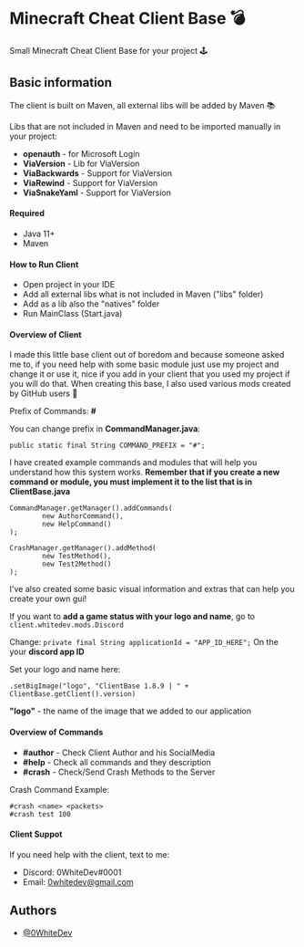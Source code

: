 
# Minecraft Cheat Client Base 💣


Small Minecraft Cheat Client Base for your project 🕹

## Basic information

The client is built on Maven, all external libs will be added by Maven 📚

Libs that are not included in Maven and need to be imported manually in your project:
- **openauth** - for Microsoft Login
- **ViaVersion** - Lib for ViaVersion
- **ViaBackwards** - Support for ViaVersion
- **ViaRewind** - Support for ViaVersion
- **ViaSnakeYaml** - Support for ViaVersion

#### Required
- Java 11+
- Maven

#### How to Run Client
- Open project in your IDE
- Add all external libs what is not included in Maven ("libs" folder)
- Add as a lib also the "natives" folder
- Run MainClass (Start.java)

#### Overview of Client
I made this little base client out of boredom and because someone asked me to, if you need help with some basic module just use my project and change it or use it, nice if you add in your client that you used my project if you will do that. When creating this base, I also used various mods created by GitHub users 💖

Prefix of Commands: **#**

You can change prefix in **CommandManager.java**:
```
public static final String COMMAND_PREFIX = "#";
```

I have created example commands and modules that will help you understand how this system works. **Remember that if you create a new command or module, you must implement it to the list that is in ClientBase.java**

```
CommandManager.getManager().addCommands(
        new AuthorCommand(),
        new HelpCommand()
);

CrashManager.getManager().addMethod(
        new TestMethod(),
        new Test2Method()
);
```

I've also created some basic visual information and extras that can help you create your own gui!

If you want to **add a game status with your logo and name**, go to
```client.whitedev.mods.Discord```

Change:
```private final String applicationId = "APP_ID_HERE";```
On the your **discord app ID**

Set your logo and name here:
```
.setBigImage("logo", "ClientBase 1.8.9 | " + ClientBase.getClient().version)
```

**"logo"** - the name of the image that we added to our application

#### Overview of Commands
- **#author** - Check Client Author and his SocialMedia
- **#help** - Check all commands and they description
- **#crash** - Check/Send Crash Methods to the Server

Crash Command Example:
```
#crash <name> <packets>
#crash test 100
```

#### Client Suppot
If you need help with the client, text to me:
- Discord: 0WhiteDev#0001
- Email: 0whitedev@gmail.com
## Authors

- [@0WhiteDev](https://github.com/0WhiteDev)


